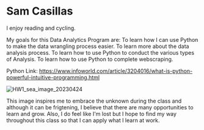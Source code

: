 # Sam Casillas

I enjoy reading and cycling.

My goals for this Data Analytics Program are:
  To learn how I can use Python to make the data wrangling process easier.
  To learn more about the data analysis process.
  To learn how to use Python to conduct the various types of Analysis.
  To learn how to use Python to complete webscraping.
  
Python Link: https://www.infoworld.com/article/3204016/what-is-python-powerful-intuitive-programming.html



![HW1_sea_image_20230424](https://user-images.githubusercontent.com/124643458/234150871-40b40701-649a-423b-85a3-8f80af774feb.jpg)

This image inspires me to embrace the unknown during the class and although it can be frigtening, I believe that there are 
many opportunities to learn and grow. Also, I do feel like I'm lost but I hope to find my way throughout this class so that I can
apply what I learn at work.

